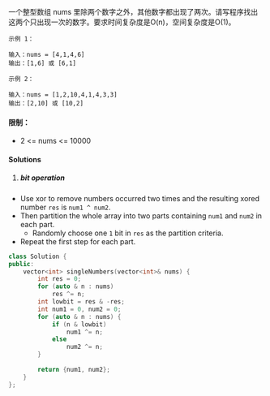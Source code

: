 一个整型数组 nums 里除两个数字之外，其他数字都出现了两次。请写程序找出这两个只出现一次的数字。要求时间复杂度是O(n)，空间复杂度是O(1)。

 

```
示例 1：

输入：nums = [4,1,4,6]
输出：[1,6] 或 [6,1]

示例 2：

输入：nums = [1,2,10,4,1,4,3,3]
输出：[2,10] 或 [10,2]
```

 

#### 限制：

-    2 <= nums <= 10000


#### Solutions

1. ##### bit operation

- Use xor to remove numbers occurred two times and the resulting xored number `res` is `num1 ^ num2`.
- Then partition the whole array into two parts containing `num1` and `num2` in each part.
    - Randomly choose one `1` bit in `res` as the partition criteria.
- Repeat the first step for each part.

```cpp
class Solution {
public:
    vector<int> singleNumbers(vector<int>& nums) {
        int res = 0;
        for (auto & n : nums)
            res ^= n;
        int lowbit = res & -res;
        int num1 = 0, num2 = 0;
        for (auto & n : nums) {
            if (n & lowbit)
                num1 ^= n;
            else
                num2 ^= n;
        }
        
        return {num1, num2};
    }
};
```